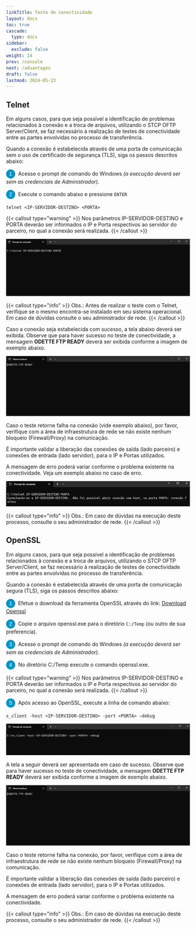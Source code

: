 ```yaml
---
linkTitle: Teste de conectividade
layout: docs
toc: true
cascade:
  type: docs
sidebar:
  exclude: false
weight: 14
prev: /console
next: /advantages
draft: false
lastmod: 2024-05-23
---
```

## Telnet

Em alguns casos, para que seja possível a identificação de problemas relacionados à conexão e a troca de arquivos, utilizando o STCP OFTP Server/Client, se faz necessário à realização de testes de conectividade entre as partes envolvidas no processo de transferência.

Quando a conexão é estabelecida através de uma porta de comunicação sem o uso de certificado de segurança (TLS), siga os passos descritos abaixo:

<span style="display:inline-block; width: 25px; height: 25px; border-radius: 50%; background-color: #0095C7; color: white; text-align: center; line-height: 25px; font-size: 14px; font-family: Arial;">1</span> &nbsp;Acesse o prompt de comando do Windows *(a execução deverá ser sem as credenciais de Administrador)*.

<span style="display:inline-block; width: 25px; height: 25px; border-radius: 50%; background-color: #0095C7; color: white; text-align: center; line-height: 25px; font-size: 14px; font-family: Arial;">2</span> &nbsp;Execute o comando abaixo e pressione `ENTER`

```
telnet <IP-SERVIDOR-DESTINO> <PORTA>
```

{{< callout type="warning" >}}
Nos parâmetros IP-SERVIDOR-DESTINO e PORTA deverão ser informados o IP e Porta respectivos ao servidor do parceiro, no qual a conexão será realizada.
{{< /callout >}}

![](telnet-01.png)

{{< callout type="info" >}}
Obs.: Antes de realizar o teste com o Telnet, verifique se o mesmo encontra-se instalado em seu sistema operacional. Em caso de dúvidas consulte o seu administrador de rede.
{{< /callout >}}

Caso a conexão seja estabelecida com sucesso, a tela abaixo deverá ser exibida. Observe que para haver sucesso no teste de conectividade, a mensagem **ODETTE FTP READY** deverá ser exibida conforme a imagem de exemplo abaixo.

![](telnet-02.png)

Caso o teste retorne falha na conexão (vide exemplo abaixo), por favor, verifique com a área de infraestrutura de rede se não existe nenhum bloqueio (Firewall/Proxy) na comunicação.

É importante validar a liberação das conexões de saída (lado parceiro) e conexões de entrada (lado servidor), para o IP e Portas utilizados.

A mensagem de erro poderá variar conforme o problema existente na conectividade. Veja um exemplo abaixo no caso de erro.

![](telnet-03.png)

{{< callout type="info" >}}
Obs.: Em caso de dúvidas na execução deste processo, consulte o seu administrador de rede.
{{< /callout >}}


## OpenSSL

Em alguns casos, para que seja possível a identificação de problemas relacionados à conexão e a troca de arquivos, utilizando o STCP OFTP Server/Client, se faz necessário à realização de testes de conectividade entre as partes envolvidas no processo de transferência.

Quando a conexão é estabelecida através de uma porta de comunicação segura (TLS), siga os passos descritos abaixo:

<span style="display:inline-block; width: 25px; height: 25px; border-radius: 50%; background-color: #0095C7; color: white; text-align: center; line-height: 25px; font-size: 14px; font-family: Arial;">1</span> &nbsp;Efetue o download da ferramenta OpenSSL através do link: [Download Openssl](http://www.riversoft.com.br/produtos/pub/stcp-openssl.zip)

<span style="display:inline-block; width: 25px; height: 25px; border-radius: 50%; background-color: #0095C7; color: white; text-align: center; line-height: 25px; font-size: 14px; font-family: Arial;">2</span> &nbsp;Copie o arquivo openssl.exe para o diretório `C:/Temp` (ou outro de sua preferencia).

<span style="display:inline-block; width: 25px; height: 25px; border-radius: 50%; background-color: #0095C7; color: white; text-align: center; line-height: 25px; font-size: 14px; font-family: Arial;">3</span> &nbsp;Acesse o prompt de comando do Windows *(a execução deverá ser sem as credenciais de Administrador)*.

<span style="display:inline-block; width: 25px; height: 25px; border-radius: 50%; background-color: #0095C7; color: white; text-align: center; line-height: 25px; font-size: 14px; font-family: Arial;">4</span> &nbsp;No diretório C:/Temp execute o comando openssl.exe.

{{< callout type="warning" >}}
Nos parâmetros IP-SERVIDOR-DESTINO e PORTA deverão ser informados o IP e Porta respectivos ao servidor do parceiro, no qual a conexão será realizada.
{{< /callout >}}

<span style="display:inline-block; width: 25px; height: 25px; border-radius: 50%; background-color: #0095C7; color: white; text-align: center; line-height: 25px; font-size: 14px; font-family: Arial;">5</span> &nbsp;Após acesso ao OpenSSL, execute a linha de comando abaixo:

```
s_client -host <IP-SERVIDOR-DESTINO> -port <PORTA> –debug
```
![](openssl-01.png)

<!-- ![](telnet-02.png) -->

A tela a seguir deverá ser apresentada em caso de sucesso. Observe que para haver sucesso no teste de conectividade, a mensagem **ODETTE FTP READY** deverá ser exibida conforme a imagem de exemplo abaixo.

![](telnet-02.png)

Caso o teste retorne falha na conexão, por favor, verifique com a área de infraestrutura de rede se não existe nenhum bloqueio (Firewall/Proxy) na comunicação.

É importante validar a liberação das conexões de saída (lado parceiro) e conexões de entrada (lado servidor), para o IP e Portas utilizados.

A mensagem de erro poderá variar conforme o problema existente na conectividade.

{{< callout type="info" >}}
Obs.: Em caso de dúvidas na execução deste processo, consulte o seu administrador de rede.
{{< /callout >}}
